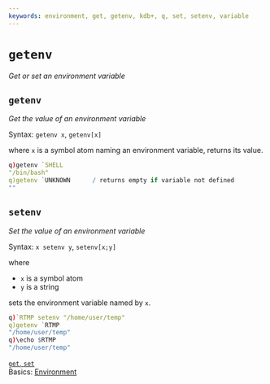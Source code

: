 ```yaml
---
keywords: environment, get, getenv, kdb+, q, set, setenv, variable
---
```


# `getenv`

_Get or set an environment variable_



## `getenv`

_Get the value of an environment variable_

Syntax: `getenv x`, `getenv[x]`

where `x` is a symbol atom naming an environment variable, returns its value.

```q
q)getenv `SHELL
"/bin/bash"
q)getenv `UNKNOWN      / returns empty if variable not defined
""
```


## `setenv`

_Set the value of an environment variable_

Syntax: `x setenv y`, `setenv[x;y]`

where 

-   `x` is a symbol atom
-   `y` is a string

sets the environment variable named by `x`.

```q
q)`RTMP setenv "/home/user/temp"
q)getenv `RTMP
"/home/user/temp"
q)\echo $RTMP
"/home/user/temp"
```


<i class="far fa-hand-point-right"></i> 
[`get`, `set`](get.md)  
Basics: [Environment](../basics/environment.md) 
